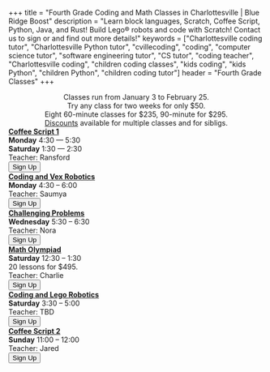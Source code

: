 +++
title = "Fourth Grade Coding and Math Classes in Charlottesville | Blue Ridge Boost"
description = "Learn block languages, Scratch, Coffee Script, Python, Java, and Rust! Build Lego&reg; robots and code with Scratch! Contact us to sign or and find out more details!"
keywords = ["Charlottesville coding tutor", "Charlottesville Python tutor", "cvillecoding", "coding", "computer science tutor", "software engineering tutor", "CS tutor", "coding teacher", "Charlottesville coding", "children coding classes", "kids coding", "kids Python", "children Python", "children coding tutor"]
header = "Fourth Grade Classes"
+++
<div class="container px-2">
    <div class="row  justify-content-center">
        <div class="col-12 p-2 darknote">
            <center>
            Classes run from January 3 to February 25. <span class="below-md"><br></span>
            Try any class for two weeks for only $50. <span class="below-md"><br></span>
            Eight 60-minute classes for $235, 90-minute for $295.<br>
            <a href="/discounts">Discounts</a> available for multiple classes and for sibligs.
            </center>
        </div>
    </div>
    <div class="row">
        <div class="col-12">
            <div class="d-flex flex-wrap justify-content-evenly gap-3">
                <div>
                    <a href="/class/coding/tweens-coffee-script"><b>Coffee Script 1</b></a> <br>
                    <b>Monday</b> 4:30 &mdash; 5:30<br>
                    <b>Saturday</b> 1:30 &mdash; 2:30<br>
                    Teacher: Ransford<br>
                    <a href="https://winter-24-coffee-script-part1.cheddarup.com"><button class="button-8s" role="button">Sign Up</button></a>
                </div>
                <div>
                    <a href="/class/coding/computational-thinking-vexiq"><b>Coding and Vex Robotics</b></a> <br>
                    <b>Monday</b> 4:30 &ndash; 6:00<br>
                    Teacher: Saumya<br>
                        <a href="https://winter-24-vexiq.cheddarup.com"><button class="button-8s" role="button">Sign Up</button></a>
                </div>
                <div>
                    <b><a href="/class/math/challenging-math">Challenging Problems</a></b></br>
                    <b>Wednesday</b> 5:30 &ndash; 6:30<br>
                    Teacher: Nora<br>
                    <a href="https://winter-24-fourth-grade.cheddarup.com"><button class="button-8s" role="button">Sign Up</button></a>
                </div>
                <div>
                    <a href="/class/math/math-olympiad/"><b>Math Olympiad</b></a><br>
                    <b>Saturday</b> 12:30 &ndash; 1:30<br>
                    20 lessons for $495. <br>
                    Teacher: Charlie<br>
                    <a href="https://competition-math-grades-4-to-6.cheddarup.com" class="btn-small">
                        <button class="button-8s" role="button">Sign Up</button></a>
                </div>
                <div>
                    <a href="/class/coding/computational-thinking-spike"><b>Coding and Lego Robotics</b></a> <br>
                    <b>Saturday</b> 3:30 &ndash; 5:00<br>
                    Teacher: TBD<br>
                    <a href="https://winter-24-spike.cheddarup.com"><button class="button-8s" role="button">Sign Up</button></a>
                </div>
                <div>
                    <a href="/class/coding/tweens-coffee-script"><b>Coffee Script 2</b></a> <br>
                    <b>Sunday</b> 11:00 &ndash; 12:00<br>
                    Teacher: Jared<br>
                    <a href="https://winter-24-coffee-script-part2.cheddarup.com">
                            <button class="button-8s" role="button">Sign Up</button></a>
                </div>
            </div>
        </div>
    </div>
</div>

